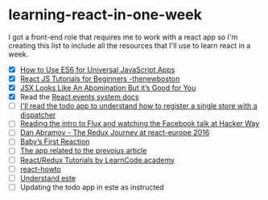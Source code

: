# learning-react-in-one-week
I got a front-end role that requires me to work with a react app so I'm creating this list to include all the resources that I'll use to learn react in a week.

- [x] [How to Use ES6 for Universal JavaScript Apps](https://medium.com/javascript-scene/how-to-use-es6-for-isomorphic-javascript-apps-2a9c3abe5ea2#.7nbw6mbdx) 
- [x] [React JS Tutorials for Beginners -thenewboston](https://www.youtube.com/watch?v=-AbaV3nrw6E&list=PL6gx4Cwl9DGBuKtLgPR_zWYnrwv-JllpA)
- [x] [JSX Looks Like An Abomination But it’s Good for You](https://medium.com/javascript-scene/jsx-looks-like-an-abomination-1c1ec351a918#.xdtphhqcy)
- [x] Read the [React events system docs](https://facebook.github.io/react/docs/events.html)
- [ ] [I'll read the todo app to understand how to register a single store with a dispatcher](https://github.com/facebook/flux/tree/master/examples/flux-todomvc/)
- [ ] [Reading the intro to Flux and watching the Facebook talk at Hacker Way](https://facebook.github.io/flux/docs/overview.html)
- [ ] [Dan Abramov - The Redux Journey at react-europe 2016](https://www.youtube.com/watch?v=uvAXVMwHJXU)
- [ ] [Baby’s First Reaction](https://medium.com/javascript-scene/baby-s-first-reaction-2103348eccdd#.bjrri8et2)
- [ ] [The app related to the prevoius article](https://medium.com/javascript-scene/baby-s-first-reaction-2103348eccdd#.bjrri8et2)
- [ ] [React/Redux Tutorials by LearnCode.academy](https://www.youtube.com/watch?v=MhkGQAoc7bc&list=PLoYCgNOIyGABj2GQSlDRjgvXtqfDxKm5b&index=1)
- [ ] [react-howto](https://github.com/petehunt/react-howto) 
- [ ] [Understand este](https://github.com/este/este) 
- [ ] Updating the todo app in este as instructed
